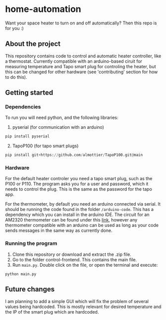 # home-automation
Want your space heater to turn on and off automatically? Then this repo is for you :)
## About the project
This repository contains code to control and automatic heater controller, like a thermostat. Currently compatible with an arduino-based ciruit for measuring temperature and Tapo smart plug for controling the heater, but this can be changed for other hardware (see 'contributing' section for how to do this).
## Getting started
### Dependencies
To run you will need python, and the following libraries:
1. pyserial (for communication with an arduino)
```python
pip install pyserial
```
2. TapoP100 (for tapo smart plugs)
```python
pip install git+https://github.com/almottier/TapoP100.git@main
```

### Hardware
For the default heater controler you need a tapo smart plug, such as the P100 or P110. The program asks you for a user and password, which it needs to control the plug. This is the same as the password for the tapo app. 

For the thermometer, by default you need an arduino connected via serial. It should be running the code found in the folder ```/arduino-code```. This has a dependency which you can install in the arduino IDE. The circuit for an AM2320 thermometer can be found under this [link](https://lastminuteengineers.com/am2320-temperature-humidity-sensor-arduino-tutorial/#google_vignette), however any thermometer compatible with an arduino can be used as long as your code sends messages in the same way as currently done.
### Running the program
1. Clone this repository or download and extract the .zip file. 
2. Go to the folder control-frontend. This contains the main file.
3. Run ```main.py```. Double click on the file, or open the terminal and execute:
```
python main.py
```

## Future changes
I am planning to add a simple GUI which will fix the problem of several values being hardcoded. This is mostly relevant for desired temperature and the IP of the smart plug which are hardcoded.
